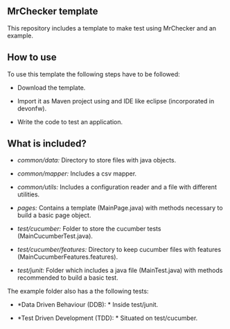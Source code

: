 MrChecker template
-------------------

This repository includes a template to make test using MrChecker and an example.

## How to use

To use this template the following steps have to be followed:

* Download the template.

* Import it as Maven project using and IDE like eclipse (incorporated in devonfw).

* Write the code to test an application.

## What is included?

* *common/data:* Directory to store files with java objects.

* *common/mapper:* Includes a csv mapper.

* *common/utils:* Includes a configuration reader and a file with different utilities.

* *pages:* Contains a template (MainPage.java) with methods necessary to build a basic page object.

* *test/cucumber:* Folder to store the cucumber tests (MainCucumberTest.java).

* *test/cucumber/features:* Directory to keep cucumber files with features (MainCucumberFeatures.features).

* *test/junit:* Folder which includes a java file (MainTest.java) with methods recommended to build a basic test.

The example folder also has a the following tests: 

* *Data Driven Behaviour (DDB): * Inside test/junit.

* *Test Driven Development (TDD): * Situated on test/cucumber.
